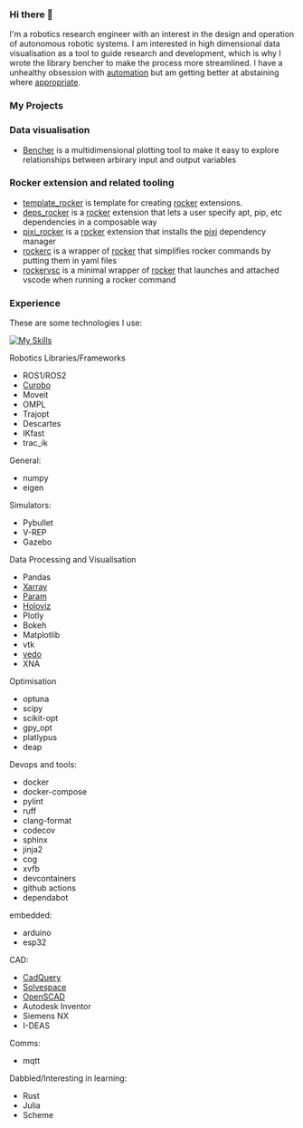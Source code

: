 ### Hi there 👋

I'm a robotics research engineer with an interest in the design and operation of autonomous robotic systems.  I am interested in high dimensional data visualisation as a tool to guide research and development, which is why I wrote the library bencher to make the process more streamlined.  I have a unhealthy obsession with [automation](https://xkcd.com/1319/) but am getting better at abstaining where [appropriate](https://xkcd.com/1205/).

### My Projects

### Data visualisation
- [Bencher](https://github.com/dyson-ai/bencher) is a multidimensional plotting tool to make it easy to explore relationships between arbirary input and output variables

### Rocker extension and related tooling
- [template_rocker](https://github.com/blooop/template_rocker) is template for creating [rocker](https://github.com/osrf/rocker) extensions.
- [deps_rocker](https://github.com/blooop/deps_rocker) is a [rocker](https://github.com/osrf/rocker) extension that lets a user specify apt, pip, etc dependencies in a composable way
- [pixi_rocker](https://github.com/blooop/pixi_rocker) is a [rocker](https://github.com/osrf/rocker) extension that installs the [pixi](https://github.com/prefix-dev/pixi) dependency manager
- [rockerc](https://github.com/blooop/rockerc) is a wrapper of [rocker](https://github.com/osrf/rocker) that simplifies rocker commands by putting them in yaml files
- [rockervsc](https://github.com/blooop/rockervsc) is a minimal wrapper of [rocker](https://github.com/osrf/rocker) that launches and attached vscode when running a rocker command

### Experience

These are some technologies I use:

[![My Skills](https://skillicons.dev/icons?i=python,arduino,bash,blender,cs,cpp,cmake,docker,eclipse,git,github,githubactions,jenkins,latex,linked,linux,lua,md,matlab,processing,py,ros,stackoverflow,unity,visualstudio,vscode)](https://skillicons.dev)

Robotics Libraries/Frameworks
 - ROS1/ROS2
 - [Curobo](https://curobo.org/)
 - Moveit
 - OMPL
 - Trajopt
 - Descartes
 - IKfast
 - trac_ik

General:
 - numpy
 - eigen 
   
Simulators:
 - Pybullet
 - V-REP
 - Gazebo

Data Processing and Visualisation
 - Pandas
 - [Xarray](https://docs.xarray.dev/en/stable/)
 - [Param](https://param.holoviz.org/)
 - [Holoviz](https://holoviz.org/)
 - Plotly
 - Bokeh
 - Matplotlib
 - vtk
 - [vedo](https://vedo.embl.es/)
 - XNA 

Optimisation
 - optuna
 - scipy
 - scikit-opt
 - gpy_opt
 - platlypus
 - deap
    
Devops and tools:
 - docker
 - docker-compose
 - pylint
 - ruff
 - clang-format
 - codecov
 - sphinx
 - jinja2
 - cog
 - xvfb
 - devcontainers
 - github actions
 - dependabot  

embedded:
 - arduino
 - esp32

CAD:
 - [CadQuery](https://github.com/CadQuery/cadquery)
 - [Solvespace](https://solvespace.com/index.pl)
 - [OpenSCAD](https://openscad.org/)
 - Autodesk Inventor
 - Siemens NX
 - I-DEAS

Comms:
  - mqtt

Dabbled/Interesting in learning:
 - Rust
 - Julia
 - Scheme
    
<!--
**blooop/blooop** is a ✨ _special_ ✨ repository because its `README.md` (this file) appears on your GitHub profile.

Here are some ideas to get you started:

- 🔭 I’m currently working on ...
- 🌱 I’m currently learning ...
- 👯 I’m looking to collaborate on ...
- 🤔 I’m looking for help with ...
- 💬 Ask me about ...
- 📫 How to reach me: ...
- 😄 Pronouns: ...
- ⚡ Fun fact: ...
-->
